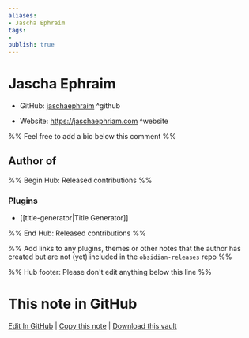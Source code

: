 ```yaml
---
aliases:
- Jascha Ephraim
tags:
- 
publish: true
---
```


# Jascha Ephraim

- GitHub: [jaschaephraim](https://github.com/jaschaephraim/) ^github
<!-- - Discord: `@` ^discord-->
- Website: <https://jaschaephriam.com> ^website
<!-- - [[Publish sites|Publish site]]: <https://> ^publish-->

%% Feel free to add a bio below this comment %%


## Author of

%% Begin Hub: Released contributions %%
### Plugins
- [[title-generator|Title Generator]]

%% End Hub: Released contributions %%

%% Add links to any plugins, themes or other notes that the author has created but are not (yet) included in the `obsidian-releases` repo %%

<!--
### Unlisted plugins
-->

<!--
### Others
-->

<!--
## Sponsor this author
-->

<!-- - [[GitHub sponsors]]: [Sponsor @jaschaephraim on GitHub Sponsors](https://github.com/sponsors/jaschaephraim) ^github-sponsor-->
<!-- - [[Buy me a coffee]]: <https://> ^buy-me-a-coffee-->
<!-- - [[PayPal]]: <https://> ^paypal-->
<!-- - [[Patreon]]: <https://> ^patreon-->

<!--
## Follow this author
-->

<!-- - [[YouTube Channels|On YouTube]]: <https://> ^youtube-->
<!-- - Twitter: <https://> ^twitter-->
<!-- - ... -->

%% Hub footer: Please don't edit anything below this line %%

# This note in GitHub

<span class="git-footer">[Edit In GitHub](https://github.dev/obsidian-community/obsidian-hub/blob/main/01%20-%20Community/People/jaschaephraim.md "git-hub-edit-note") | [Copy this note](https://raw.githubusercontent.com/obsidian-community/obsidian-hub/main/01%20-%20Community/People/jaschaephraim.md "git-hub-copy-note") | [Download this vault](https://github.com/obsidian-community/obsidian-hub/archive/refs/heads/main.zip "git-hub-download-vault") </span>
